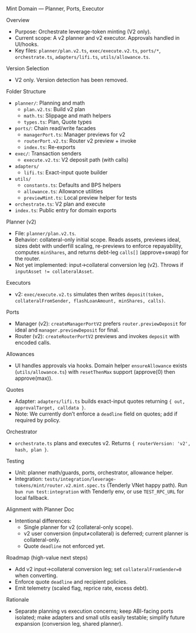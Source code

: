 Mint Domain — Planner, Ports, Executor

Overview
- Purpose: Orchestrate leverage-token minting (V2 only).
- Current scope: A v2 planner and v2 executor. Approvals handled in UI/hooks.
- Key files: `planner/plan.v2.ts`, `exec/execute.v2.ts`, `ports/*`, `orchestrate.ts`, `adapters/lifi.ts`, `utils/allowance.ts`.

Version Selection
- V2 only. Version detection has been removed.

Folder Structure
- `planner/`: Planning and math
  - `plan.v2.ts`: Build v2 plan
  - `math.ts`: Slippage and math helpers
  - `types.ts`: Plan, Quote types
- `ports/`: Chain read/write facades
  - `managerPort.ts`: Manager previews for v2
  - `routerPort.v2.ts`: Router v2 preview + invoke
  - `index.ts`: Re-exports
- `exec/`: Transaction senders
  - `execute.v2.ts`: V2 deposit path (with calls)
- `adapters/`
  - `lifi.ts`: Exact-input quote builder
- `utils/`
  - `constants.ts`: Defaults and BPS helpers
  - `allowance.ts`: Allowance utilities
  - `previewMint.ts`: Local preview helper for tests
- `orchestrate.ts`: V2 plan and execute
- `index.ts`: Public entry for domain exports

Planner (v2)
- File: `planner/plan.v2.ts`.
- Behavior: collateral-only initial scope. Reads assets, previews ideal, sizes debt with underfill scaling, re-previews to enforce repayability, computes `minShares`, and returns debt-leg `calls[]` (approve+swap) for the router.
- Not yet implemented: input→collateral conversion leg (v2). Throws if `inputAsset != collateralAsset`.

Executors
- v2: `exec/execute.v2.ts` simulates then writes `deposit(token, collateralFromSender, flashLoanAmount, minShares, calls)`.

Ports
- Manager (v2): `createManagerPortV2` prefers `router.previewDeposit` for ideal and `manager.previewDeposit` for final.
- Router (v2): `createRouterPortV2` previews and invokes `deposit` with encoded calls.

Allowances
- UI handles approvals via hooks. Domain helper `ensureAllowance` exists (`utils/allowance.ts`) with `resetThenMax` support (approve(0) then approve(max)).

Quotes
- Adapter: `adapters/lifi.ts` builds exact-input quotes returning `{ out, approvalTarget, calldata }`.
- Note: We currently don’t enforce a `deadline` field on quotes; add if required by policy.

Orchestrator
- `orchestrate.ts` plans and executes v2. Returns `{ routerVersion: 'v2', hash, plan }`.

Testing
- Unit: planner math/guards, ports, orchestrator, allowance helper.
- Integration: `tests/integration/leverage-tokens/mint/router.v2.mint.spec.ts` (Tenderly VNet happy path). Run `bun run test:integration` with Tenderly env, or use `TEST_RPC_URL` for local fallback.

Alignment with Planner Doc
- Intentional differences:
  - Single planner for v2 (collateral-only scope).
  - v2 user conversion (input≠collateral) is deferred; current planner is collateral-only.
  - Quote `deadline` not enforced yet.

Roadmap (high-value next steps)
- Add v2 input→collateral conversion leg; set `collateralFromSender=0` when converting.
- Enforce quote `deadline` and recipient policies.
- Emit telemetry (scaled flag, reprice rate, excess debt).

Rationale
- Separate planning vs execution concerns; keep ABI-facing ports isolated; make adapters and small utils easily testable; simplify future expansion (conversion leg, shared planner).
